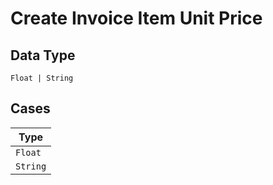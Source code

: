 
# Create Invoice Item Unit Price

## Data Type

`Float | String`

## Cases

| Type |
|  --- |
| `Float` |
| `String` |

